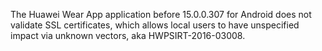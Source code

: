 The Huawei Wear App application before 15.0.0.307 for Android does not validate SSL certificates, which allows local users to have unspecified impact via unknown vectors, aka HWPSIRT-2016-03008.